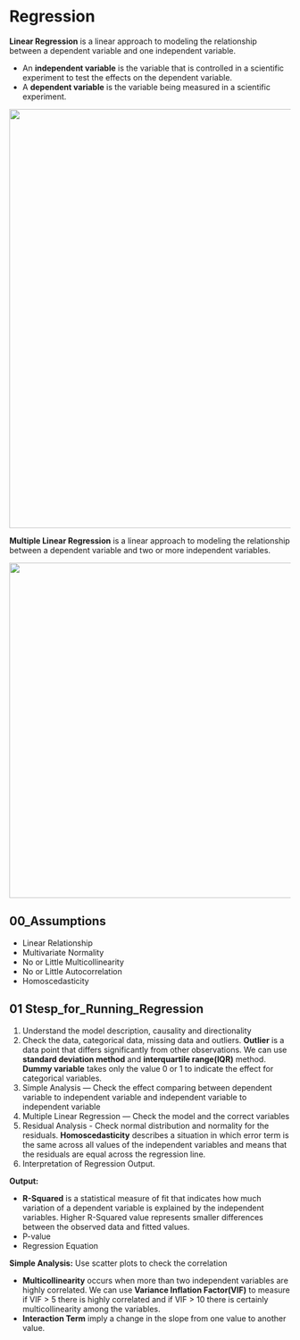 # Regression
**Linear Regression** is a linear approach to modeling the relationship between a dependent variable and one independent variable. 
- An **independent variable** is the variable that is controlled in a scientific experiment to test the effects on the dependent variable. 
- A **dependent variable** is the variable being measured in a scientific experiment.

<img src="https://miro.medium.com/max/4800/1*AevSOm4o9acS44_Aqg6tjQ.png" width=750 />

**Multiple Linear Regression** is a linear approach to modeling the relationship between a dependent variable and two or more independent variables.

<img src="https://miro.medium.com/max/4800/1*LTxPp0CKoj9NbaUzEkhEGg.png" width=600/>

## 00_Assumptions
- Linear Relationship
- Multivariate Normality
- No or Little Multicollinearity
- No or Little Autocorrelation
- Homoscedasticity

## 01 Stesp_for_Running_Regression
1. Understand the model description, causality and directionality
2. Check the data, categorical data, missing data and outliers. **Outlier** is a data point that differs significantly from other observations. We can use **standard deviation method** and **interquartile range(IQR)** method. **Dummy variable** takes only the value 0 or 1 to indicate the effect for categorical variables.
3. Simple Analysis — Check the effect comparing between dependent variable to independent variable and independent variable to independent variable
4. Multiple Linear Regression — Check the model and the correct variables
5. Residual Analysis - Check normal distribution and normality for the residuals. **Homoscedasticity** describes a situation in which error term is the same across all values of the independent variables and means that the residuals are equal across the regression line.
6. Interpretation of Regression Output. 

**Output:**
- **R-Squared** is a statistical measure of fit that indicates how much variation of a dependent variable is explained by the independent variables. Higher R-Squared value represents smaller differences between the observed data and fitted values.
- P-value
- Regression Equation

**Simple Analysis:** Use scatter plots to check the correlation
- **Multicollinearity** occurs when more than two independent variables are highly correlated. We can use **Variance Inflation Factor(VIF)** to measure if VIF > 5 there is highly correlated and if VIF > 10 there is certainly multicollinearity among the variables.
- **Interaction Term** imply a change in the slope from one value to another value.
